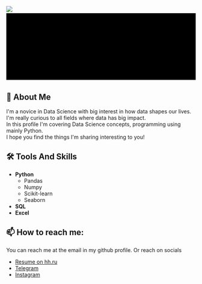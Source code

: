 ![](https://komarev.com/ghpvc/?username=SharafutdinovDenis&color=orange)
![intro](MAIN-INTRO.gif)
## 📖 About Me
I'm a novice in Data Science with big interest in how data shapes our lives. I'm really curious to all fields where data has big impact. <br>
In this profile I'm covering Data Science concepts, programming using mainly Python. <br>
I hope you find the things I'm sharing interesting to you!
## 🛠️ Tools And Skills
* **Python**
  * Pandas
  * Numpy
  * Scikit-learn
  * Seaborn
* **SQL**
* **Excel**
## 📫 How to reach me:
You can reach me at the email in my github profile. Or reach on socials
* [Resume on hh.ru](https://hh.ru/resume/8b373448ff0623e6e60039ed1f723667794b44)
* [Telegram](https://t.me/sharafutdinov_denis)
* [Instagram](https://www.instagram.com/_shrftdnv/)
